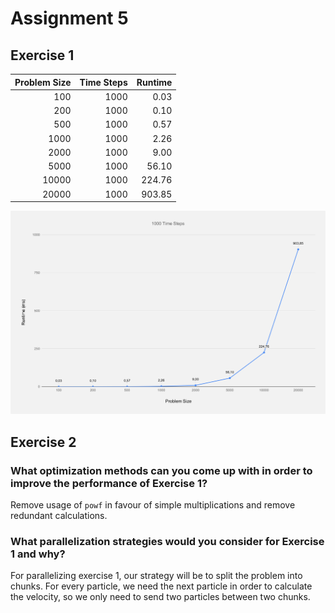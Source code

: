# Assignment 5

## Exercise 1

| Problem Size | Time Steps | Runtime |
|-------------:|-----------:|--------:|
|          100 |       1000 |    0.03 |
|          200 |       1000 |    0.10 |
|          500 |       1000 |    0.57 |
|         1000 |       1000 |    2.26 |
|         2000 |       1000 |    9.00 |
|         5000 |       1000 |   56.10 |
|        10000 |       1000 |  224.76 |
|        20000 |       1000 |  903.85 |

![](chart.svg)

## Exercise 2

### What optimization methods can you come up with in order to improve the performance of Exercise 1?

Remove usage of `powf` in favour of simple multiplications and remove redundant calculations.

### What parallelization strategies would you consider for Exercise 1 and why?

For parallelizing exercise 1, our strategy will be to split the problem into chunks. For every particle, we need the next particle in order to calculate the velocity, so we only need to send two particles between two chunks.

